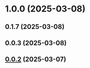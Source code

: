 # 1.0.0 (2025-03-08)



## 0.1.7 (2025-03-08)



## 0.0.3 (2025-03-08)



## [0.0.2](https://github.com/vfiee/vii/compare/0.0.5...0.0.2) (2025-03-07)



